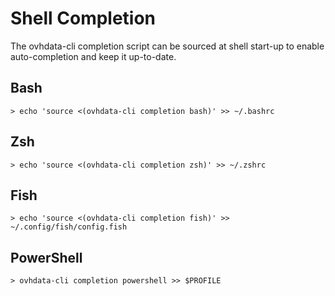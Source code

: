 # Shell Completion

The ovhdata-cli completion script can be sourced at shell start-up to enable auto-completion and keep it up-to-date.

## Bash

```
> echo 'source <(ovhdata-cli completion bash)' >> ~/.bashrc
```

## Zsh

```
> echo 'source <(ovhdata-cli completion zsh)' >> ~/.zshrc
```

## Fish

```
> echo 'source <(ovhdata-cli completion fish)' >> ~/.config/fish/config.fish
```

## PowerShell

```
> ovhdata-cli completion powershell >> $PROFILE
```
